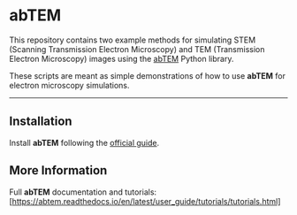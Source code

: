 # abTEM

This repository contains two example methods for simulating STEM (Scanning Transmission Electron Microscopy) and TEM (Transmission Electron Microscopy) images using the [abTEM](https://abtem.readthedocs.io/en/latest/intro.html) Python library.

These scripts are meant as simple demonstrations of how to use **abTEM** for electron microscopy simulations.

---

##  Installation

Install **abTEM** following the [official guide](https://abtem.readthedocs.io/en/latest/getting_started/install.html).  



##  More Information

Full **abTEM** documentation and tutorials:  
 [https://abtem.readthedocs.io/en/latest/user_guide/tutorials/tutorials.html]
